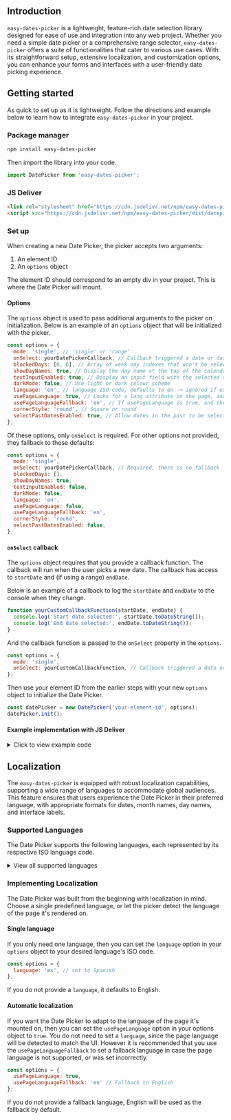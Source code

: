 ## Introduction

`easy-dates-picker` is a lightweight, feature-rich date selection library designed for ease of use and integration into any web project. Whether you need a simple date picker or a comprehensive range selector, `easy-dates-picker` offers a suite of functionalities that cater to various use cases. With its straightforward setup, extensive localization, and customization options, you can enhance your forms and interfaces with a user-friendly date picking experience.

## Getting started
As quick to set up as it is lightweight. Follow the directions and example below to learn how to integrate `easy-dates-picker` in your project.

### Package manager

```bash
npm install easy-dates-picker
```

Then import the library into your code.

```js
import DatePicker from 'easy-dates-picker';
```

### JS Deliver
```html
<link rel="stylesheet" href="https://cdn.jsdelivr.net/npm/easy-dates-picker/dist/datepicker.css">
<script src="https://cdn.jsdelivr.net/npm/easy-dates-picker/dist/datepicker.bundle.js"></script>
```

### Set up
When creating a new Date Picker, the picker accepts two arguments:
1. An element ID
2. An `options` object

The element ID should correspond to an empty div in your project. This is where the Date Picker will mount.

#### Options
The `options` object is used to pass additional arguments to the picker on initialization. Below is an example of an `options` object that will be initialized with the picker.

```javascript
const options = {
  mode: 'single', // 'single' or 'range'
  onSelect: yourDatePickerCallback, // Callback triggered a date or date range is selected
  blockedDays: [0, 6], // Array of week day indexes that won't be selectable. Example blocks Sat and Sun (0=sunday, 1=monday, etc)
  showDayNames: true, // Display the day name at the top of the calendar
  textInputEnabled: true, // Display an input field with the selected date. The calendar becomes visible when clicking the input
  darkMode: false, // Use light or dark colour scheme
  language: 'en', // language ISO code, defaults to en -> ignored if usePageLanguage is true
  usePageLanguage: true, // Looks for a lang attribute on the page, and if the language is supported, uses it
  usePageLanguageFallback: 'en', // If usePageLanguage is true, and the page language is not supported, use this language
  cornerStyle: 'round', // Square or round
  selectPastDatesEnabled: true, // Allow dates in the past to be selected
};
```

Of these options, only `onSelect` is required. For other options not provided, they fallback to these defaults:

```javascript
const options = {
  mode: 'single',
  onSelect: yourDatePickerCallback, // Required, there is no fallback
  blockedDays: [],
  showDayNames: true,
  textInputEnabled: false,
  darkMode: false,
  language: 'en',
  usePageLanguage: false,
  usePageLanguageFallback: 'en',
  cornerStyle: 'round',
  selectPastDatesEnabled: false,
};
```

#### `onSelect` callback
The `options` object requires that you provide a callback function. The callback will run when the user picks a new date. The callback has access to `startDate` and (if using a range) `endDate`.

Below is an example of a callback to log the `startDate` and `endDate` to the console when they change.

```javascript
function yourCustomCallbackFunction(startDate, endDate) {
  console.log('Start date selected:', startDate.toDateString());
  console.log('End date selected:', endDate.toDateString());
}
```

And the callback function is passed to the `onSelect` property in the `options`.

```javascript
const options = {
  mode: 'single',
  onSelect: yourCustomCallbackFunction, // Callback triggered a date or date range is selected
};
```

Then use your element ID from the earlier steps with your new `options` object to initialize the Date Picker.

```javascript
const datePicker = new DatePicker('your-element-id', options);
datePicker.init();
```

#### Example implementation with JS Deliver

<details>
<summary>Click to view example code</summary>

```html
<!DOCTYPE html>
<html lang="en">
    <head>
        <title>Easy Dates Picker Demo</title>
        <link rel="stylesheet" href="https://cdn.jsdelivr.net/npm/easy-dates-picker/dist/datepicker.css">
    </head>
    <body>
        <!--  Date Picker mounted here  -->
        <div id="easy-dates-picker"></div>
        <script src="https://cdn.jsdelivr.net/npm/easy-dates-picker/dist/datepicker.bundle.js"></script>
        <!--  Initialize Date Picker in script -->
        <script>
          document.addEventListener('DOMContentLoaded', function () {
            
            function datePickerCallback(startDate, endDate) {
              if (endDate) {
                console.log(
                  'Date Range Selected:',
                  startDate.toDateString(),
                  'to',
                  endDate.toDateString()
                );
              } else {
                console.log('Date Selected:', startDate.toDateString());
              }
            }

            const options = {
              mode: 'single', // 'single' or 'range', defaults to 'single'
              onSelect: datePickerCallback, // Callback for whenever a date or date range is selected - Required
              blockedDays: [0, 6], // Prevent Saturday and Sunday from being selected
              showDayNames: true,
              textInputEnabled: true, // Show input field, calendar displays on click
              darkMode: false,
              language: 'en', // language ISO code, defaults to en -> ignored if usePageLanguage is true
              usePageLanguage: true, // Looks for a lang attribute on the page, and if the language is supported, uses it
              usePageLanguageFallback: 'en' // If usePageLanguage is true, and the page language is not supported, use this language
              // rest of your options, if applicable
            };
        
            const datePicker = new DatePicker('easy-dates-picker', options);
            datePicker.init();
          });
        </script>
    </body>
</html>
```
</details>

## Localization
The `easy-dates-picker` is equipped with robust localization capabilities, supporting a wide range of languages to accommodate global audiences. This feature ensures that users experience the Date Picker in their preferred language, with appropriate formats for dates, month names, day names, and interface labels.

### Supported Languages
The Date Picker supports the following languages, each represented by its respective ISO language code.

<details>
<summary>View all supported languages</summary>

- Bulgarian (`bg-BG`)
- Czech (`cs`)
- Danish (`da`)
- German (`de`)
- Greek (`el`)
- English (`en`)
- Spanish (`es`)
- Finnish (`fi`)
- French (`fr`)
- Croatian (`hr-HR`)
- Hungarian (`hu`)
- Indonesian (`id`)
- Italian (`it`)
- Japanese (`ja`)
- Korean (`ko`)
- Lithuanian (`lt-LT`)
- Dutch (`nl`)
- Norwegian Bokmål (`nb`)
- Polish (`pl`)
- Brazilian Portuguese (`pt-BR`)
- European Portuguese (`pt-PT`)
- Romanian (`ro-RO`)
- Russian (`ru`)
- Slovak (`sk-SK`)
- Slovenian (`sl-SL`)
- Swedish (`sv`)
- Thai (`th`)
- Turkish (`tr`)
- Vietnamese (`vi`)
- Chinese (Simplified) (`zh-CN`)
- Chinese (Traditional) (`zh-TW`)

</details>

### Implementing Localization
The Date Picker was built from the beginning with localization in mind. Choose a single predefined language, or let the picker detect the language of the page it's rendered on. 

#### Single language
If you only need one language, then you can set the `language` option in your `options` object to your desired language's ISO code.

```javascript
const options = {
  language: 'es', // set to Spanish
};
```

If you do not provide a `language`, it defaults to English.

#### Automatic localization
If you want the Date Picker to adapt to the language of the page it's mounted on, then you can set the `usePageLanguage` option in your options object to `true`. You do not need to set a `language`, since the page language will be detected to match the UI. However it is recommended that you use the `usePageLanguageFallback` to set a fallback language in case the page language is not supported, or was set incorrectly. 

```javascript
const options = {
  usePageLanguage: true,
  usePageLanguageFallback: 'en' // Fallback to English
};
```

If you do not provide a fallback language, English will be used as the fallback by default.